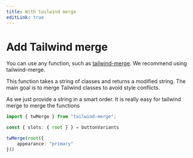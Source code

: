 ```yaml
---
title: With tailwind merge
editLink: true
---
```


# Add Tailwind merge

You can use any function, such as [tailwind-merge](https://www.npmjs.com/package/tailwind-merge). We recommend using tailwind-merge.

This function takes a string of classes and returns a modified string. The main goal is to merge Tailwind classes to avoid style conflicts.

As we just provide a string in a smart order. It is really easy for tailwind merge to merge the functions

```ts 
import { twMerge } from "tailwind-merge";

const { slots: { root } } = buttonVariants

twMerge(root({
    appearance: "primary"
}))
```
